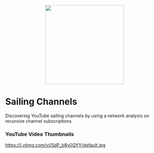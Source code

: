 <p align="center">
  <img src="https://cdn.rawgit.com/thomasbrueggemann/sailing-channels/1.2.5/public/img/banner.png" width="250" />
</p>

# Sailing Channels
Discovering YouTube sailing channels by using a network analysis on recursive channel subscriptions.

### YouTube Video Thumbnails

https://i.ytimg.com/vi/SdP_b8y0QYY/default.jpg
